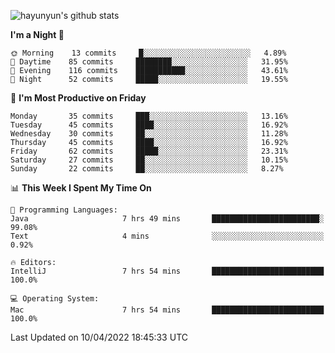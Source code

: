 
![hayunyun's github stats](https://github-readme-stats.vercel.app/api?username=hayunyun&show_icons=true)


<!--START_SECTION:waka-->
**I'm a Night 🦉** 

```text
🌞 Morning    13 commits     █░░░░░░░░░░░░░░░░░░░░░░░░   4.89% 
🌆 Daytime    85 commits     ████████░░░░░░░░░░░░░░░░░   31.95% 
🌃 Evening    116 commits    ███████████░░░░░░░░░░░░░░   43.61% 
🌙 Night      52 commits     █████░░░░░░░░░░░░░░░░░░░░   19.55%

```
📅 **I'm Most Productive on Friday** 

```text
Monday       35 commits     ███░░░░░░░░░░░░░░░░░░░░░░   13.16% 
Tuesday      45 commits     ████░░░░░░░░░░░░░░░░░░░░░   16.92% 
Wednesday    30 commits     ██░░░░░░░░░░░░░░░░░░░░░░░   11.28% 
Thursday     45 commits     ████░░░░░░░░░░░░░░░░░░░░░   16.92% 
Friday       62 commits     █████░░░░░░░░░░░░░░░░░░░░   23.31% 
Saturday     27 commits     ██░░░░░░░░░░░░░░░░░░░░░░░   10.15% 
Sunday       22 commits     ██░░░░░░░░░░░░░░░░░░░░░░░   8.27%

```


📊 **This Week I Spent My Time On** 

```text
💬 Programming Languages: 
Java                     7 hrs 49 mins       ████████████████████████░   99.08% 
Text                     4 mins              ░░░░░░░░░░░░░░░░░░░░░░░░░   0.92%

🔥 Editors: 
IntelliJ                 7 hrs 54 mins       █████████████████████████   100.0%

💻 Operating System: 
Mac                      7 hrs 54 mins       █████████████████████████   100.0%

```


 Last Updated on 10/04/2022 18:45:33 UTC
<!--END_SECTION:waka-->

<!--
**hayunyun/hayunyun** is a ✨ _special_ ✨ repository because its `README.md` (this file) appears on your GitHub profile.

Here are some ideas to get you started:

- 🔭 I’m currently working on ...
- 🌱 I’m currently learning ...
- 👯 I’m looking to collaborate on ...
- 🤔 I’m looking for help with ...
- 💬 Ask me about ...
- 📫 How to reach me: ...
- 😄 Pronouns: ...
- ⚡ Fun fact: ...
-->
